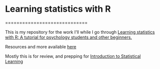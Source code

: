 # Learning statistics with R
=============================

This is my repository for the work I'll while I go through [Learning statistics with R: A tutorial for psychology students and other beginners.](https://learningstatisticswithr.com/book/)

Resources and more available [here](https://learningstatisticswithr.com/)

Mostly this is for review, and prepping for [Introduction to Statistical Learning](https://github.com/timbroderick/learnstats)
